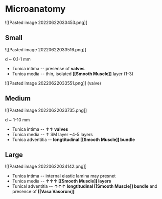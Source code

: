 # Microanatomy

![[Pasted image 20220622033453.png]]

## Small

![[Pasted image 20220622033516.png]]

d ~ 0.1-1 mm
- Tunica intima -- presense of **valves**
- Tunica media -- thin, isolated **[[Smooth Muscle]]** layer (1-3)

![[Pasted image 20220622033551.png]]
(valve)

## Medium

![[Pasted image 20220622033735.png]]

d ~ 1-10 mm
- Tunica intima -- **↑↑ valves**
- Tunica media -- ↑ SM layer ~4-5 layers
- Tunica adventitia -- **longtitudinal [[Smooth Muscle]] bundle**

## Large

![[Pasted image 20220622034142.png]]

- Tunica intima -- internal elastic lamina may presnet
- Tunica media -- **↑↑↑ [[Smooth Muscle]] layers**
- Tunical adventitia -- **↑↑↑ longtitudinal [[Smooth Muscle]] bundle** and presence of **[[Vasa Vasorum]]**